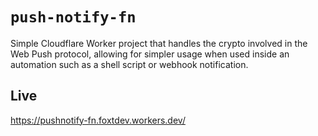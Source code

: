 # `push-notify-fn`

Simple Cloudflare Worker project that handles the crypto involved in the Web Push protocol, allowing for simpler usage when used inside an automation such as a shell script or webhook notification. 

## Live

https://pushnotify-fn.foxtdev.workers.dev/
